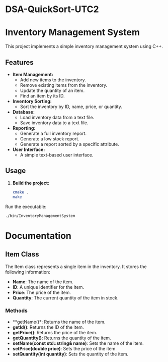 # DSA-QuickSort-UTC2

# Inventory Management System

This project implements a simple inventory management system using C++.

## Features

* **Item Management:**
    * Add new items to the inventory.
    * Remove existing items from the inventory.
    * Update the quantity of an item.
    * Find an item by its ID.
* **Inventory Sorting:**
    * Sort the inventory by ID, name, price, or quantity.
* **Database:**
    * Load inventory data from a text file.
    * Save inventory data to a text file.
* **Reporting:**
    * Generate a full inventory report.
    * Generate a low stock report.
    * Generate a report sorted by a specific attribute.
* **User Interface:**
    * A simple text-based user interface.

## Usage

1. **Build the project:**
   ```bash
   cmake .
   make
   ```
Run the executable:
   ```
   ./bin/InventoryManagementSystem
   ```

# Documentation
## Item Class
The Item class represents a single item in the inventory. It stores the following information:

* **Name**: The name of the item.
* **ID**: A unique identifier for the item.
* **Price**: The price of the item.
* **Quantity**: The current quantity of the item in stock.

### Methods
* **getName()*: Returns the name of the item.
* **getId()**: Returns the ID of the item.
* **getPrice()**: Returns the price of the item.
* **getQuantity()**: Returns the quantity of the item.
* **setName(const std::string& name)**: Sets the name of the item.
* **setPrice(double price)**: Sets the price of the item.
* **setQuantity(int quantity)**: Sets the quantity of the item.
